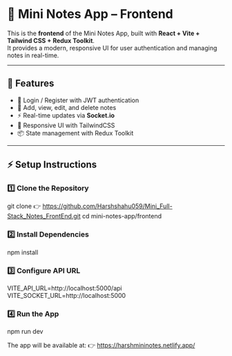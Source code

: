 # 📝 Mini Notes App – Frontend

This is the **frontend** of the Mini Notes App, built with **React + Vite + Tailwind CSS + Redux Toolkit**.  
It provides a modern, responsive UI for user authentication and managing notes in real-time.  

---

## 🚀 Features
- 🔐 Login / Register with JWT authentication  
- 📝 Add, view, edit, and delete notes  
- ⚡ Real-time updates via **Socket.io**  
- 🎨 Responsive UI with TailwindCSS  
- 📦 State management with Redux Toolkit  

---

## ⚡ Setup Instructions

### 1️⃣ Clone the Repository

git clone 👉  https://github.com/Harshshahu059/Mini_Full-Stack_Notes_FrontEnd.git
cd mini-notes-app/frontend

### 2️⃣ Install Dependencies
npm install

### 3️⃣ Configure API URL
VITE_API_URL=http://localhost:5000/api
VITE_SOCKET_URL=http://localhost:5000

### 4️⃣ Run the App
npm run dev

The app will be available at:
👉 https://harshmininotes.netlify.app/


